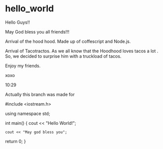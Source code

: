# hello_world
Hello Guys!!


May God bless you all friends!!!

Arrival of the hood hood.
Made up of coffescript and Node.js.



Arrival of Tacotractos.
As we all know that the Hoodhood loves tacos a lot . So,
we decided to surprise him with a truckload of tacos.

Enjoy my friends.

xoxo



10:29

Actually this branch was made for 

#include <iostream.h>
 
using namespace std;
  
  int main() {
    cout << "Hello World!";
    
    cout << "May god bless you";
   return 0;
}
  
  
